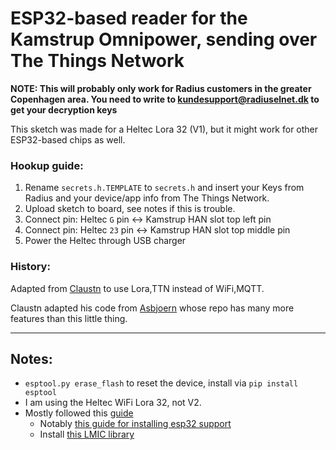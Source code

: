 # ESP32-based reader for the Kamstrup Omnipower, sending over The Things Network

__NOTE: This will probably only work for Radius customers in the greater Copenhagen area. You need to write to [kundesupport@radiuselnet.dk](mailto:kundesupport@radiuselnet.dk) to get your decryption keys__

This sketch was made for a Heltec Lora 32 (V1), but it might work for other ESP32-based chips as well.

### Hookup guide:

1. Rename `secrets.h.TEMPLATE` to `secrets.h` and insert your Keys from Radius and your device/app info from The Things Network.
2. Upload sketch to board, see notes if this is trouble.
2. Connect pin: Heltec `G` pin <-> Kamstrup HAN slot top left pin
2. Connect pin: Heltec `23` pin <-> Kamstrup HAN slot top middle pin
3. Power the Heltec through USB charger


### History:
Adapted from [Claustn](https://github.com/Claustn/esp8266-kamstrup-mqtt) to use Lora,TTN instead of WiFi,MQTT.

Claustn adapted his code from [Asbjoern](https://github.com/Asbjoern/Kamstrup-Radius-Interface/) whose repo has many more features than this little thing.

---

## Notes:

- `esptool.py erase_flash` to reset the device, install via `pip install esptool`
- I am using the Heltec WiFi Lora 32, not V2.
- Mostly followed this [guide](https://nathanmcminn.com/2018/09/12/tutorial-heltec-esp32-board-the-things-network/)
    - Notably [this guide for installing esp32 support](https://github.com/espressif/arduino-esp32/blob/master/docs/arduino-ide/debian_ubuntu.md)
    - Install [this LMIC library](https://github.com/matthijskooijman/arduino-lmic)